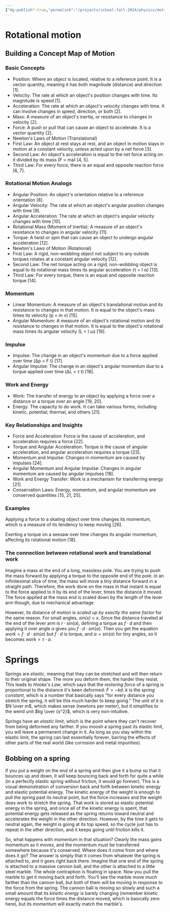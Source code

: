 ```yaml
---
{"dg-publish":true,"permalink":"/projects/school-fall-2024/physics/motion-outline/"}
---
```



# Rotational motion
## Building a Concept Map of Motion
### Basic Concepts

- Position: Where an object is located, relative to a reference point. It is a vector quantity, meaning it has both magnitude (distance) and direction [1].
- Velocity: The rate at which an object's position changes with time. Its magnitude is speed [1].
- Acceleration: The rate at which an object's velocity changes with time. It can involve changes in speed, direction, or both [2].
- Mass: A measure of an object's inertia, or resistance to changes in velocity [2].
- Force: A push or pull that can cause an object to accelerate. It is a vector quantity [2].
- Newton's Laws of Motion (Translational)
- First Law: An object at rest stays at rest, and an object in motion stays in motion at a constant velocity, unless acted upon by a net force [3].
- Second Law: An object's acceleration is equal to the net force acting on it divided by its mass (F = ma) [4, 5].
- Third Law: For every force, there is an equal and opposite reaction force [6, 7].

### Rotational Motion Analogs

- Angular Position: An object's orientation relative to a reference orientation [8].
- Angular Velocity: The rate at which an object's angular position changes with time [9].
- Angular Acceleration: The rate at which an object's angular velocity changes with time [10].
- Rotational Mass (Moment of Inertia): A measure of an object's resistance to changes in angular velocity [11].
- Torque: A twist or spin that can cause an object to undergo angular acceleration [12].
- Newton's Laws of Motion (Rotational)
- First Law: A rigid, non-wobbling object not subject to any outside torques rotates at a constant angular velocity [12].
- Second Law: The net torque acting on a rigid, non-wobbling object is equal to its rotational mass times its angular acceleration (τ = I α) [13].
- Third Law: For every torque, there is an equal and opposite reaction torque [14].

### Momentum

- Linear Momentum: A measure of an object's translational motion and its resistance to changes in that motion. It is equal to the object's mass times its velocity (p = m v) [15].
- Angular Momentum: A measure of an object's rotational motion and its resistance to changes in that motion. It is equal to the object's rotational mass times its angular velocity (L = I ω) [16].
### Impulse

- Impulse: The change in an object's momentum due to a force applied over time (Δp = F t) [17].
- Angular Impulse: The change in an object's angular momentum due to a torque applied over time (ΔL = τ t) [18].
### Work and Energy

- Work: The transfer of energy to an object by applying a force over a distance or a torque over an angle [19, 20].
- Energy: The capacity to do work. It can take various forms, including kinetic, potential, thermal, and others [21].
### Key Relationships and Insights

- Force and Acceleration: Force is the cause of acceleration, and acceleration requires a force [22].
- Torque and Angular Acceleration: Torque is the cause of angular acceleration, and angular acceleration requires a torque [23].
- Momentum and Impulse: Changes in momentum are caused by impulses [24].
- Angular Momentum and Angular Impulse: Changes in angular momentum are caused by angular impulses [18].
- Work and Energy Transfer: Work is a mechanism for transferring energy [21].
- Conservation Laws: Energy, momentum, and angular momentum are conserved quantities [15, 21, 25].
### Examples

Applying a force to a skating object over time changes its momentum, which is a measure of its tendency to keep moving [26].

Exerting a torque on a seesaw over time changes its angular momentum, affecting its rotational motion [18].


### The connection between rotational work and translational work

Imagine a mass at the end of a long, massless pole. You are trying to push the mass forward by applying a torque to the opposite end of the pole. in an infinitesimal slice of time, the mass will move a tiny distance forward in a straight path. Therefore, the work done on the mass in that instant is equal to the force applied to it by its end of the lever, times the distance it moved. The force applied at the mass end is scaled down by the length of the lever arm though, due to mechanical advantage.

However, its distance of motion is *scaled up by exactly the same factor* for the same reason. For small angles, *sin(x) = x*. Since the distance traveled at the end of the lever arm is $r\cdot sin(\alpha)$, defining a torque as $f\cdot d$ and then applying it over angle $\alpha$ gives you $f\cdot d \cdot sin(\alpha)$. Then you get the equation $work = f\cdot d \cdot sin(\alpha)$ but $f\cdot d$ is torque, and $\alpha = sin(\alpha)$ for tiny angles, so it becomes $work = \tau \cdot \alpha$.

# Springs

Springs are *elastic*, meaning that they can be stretched and will then return to their original shape. The more you deform them, the harder they resist. This leads to *Hooke's Law*, which says that the *restoring force* of a spring is proportional to the distance it's been deformed: $F = -kd$. $k$ is the *spring constant*, which is a number that basically says "for every distance you stretch the spring, it will be this much harder to keep going." The unit of $k$ is $N \over m$, which makes sense (newtons per meter), but it simplifies to the weird unit $kg \over {s^2}$, which is very non-intuitive.

Springs have an *elastic limit*, which is the point where they can't recover from being deformed any farther. If you moosh a spring past its elastic limit, you will leave a permanent change in it. As long as you stay within the elastic limit, the spring can last essentially forever, barring the effects of other parts of the real world (like corrosion and metal impurities).

## Bobbing on a spring

If you put a weight on the end of a spring and then give it a bump so that it bounces up and down, it will keep bouncing back and forth for quite a while (in a perfectly elastic spring without friction, it would go forever). This is a visual demonstration of conversion back and forth between kinetic energy and elastic potential energy. The kinetic energy of the weight is enough to pull the spring past its neutral point, but the force increases and the weight does work to stretch the spring. That work is stored as elastic potential energy in the spring, and once all of the kinetic energy is spent, that potential energy gets released as the spring returns toward neutral and accelerates the weight in the other direction. However, by the time it gets to neutral again, the weight is going at its top speed, so the cycle just has to repeat in the other direction, and it keeps going until friction kills it.

So, what happens with momentum in that situation? Clearly the mass gains momentum as it moves, and the momentum must be transferred somewhere because it's conserved. Where does it come from and where does it go? The answer is simply that it comes from whatever the spring is attached to, and it goes right back there. Imagine that one end of the spring is attached to a massive cannon ball, and the other is attached to a little steel marble. The whole contraption is floating in space. Now you pull the marble to get it moving back and forth. You'll see the marble move *much* farther than the cannon ball, but *both* of them will be moving in response to the force from the spring. The cannon ball is moving so slowly and such a small amount that its *kinetic energy* is barely changing (remember kinetic energy equals the force times the distance moved, which is basically zero here), but its *momentum* will exactly match the marble's.

